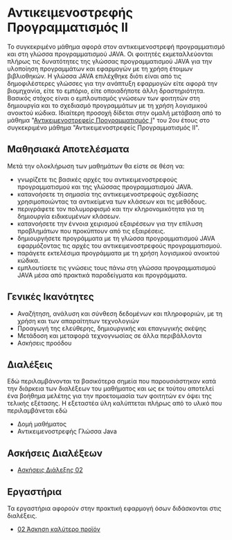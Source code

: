 # Αντικειμενοστρεφής Προγραμματισμός ΙΙ

Το συγκεκριμένο μάθημα αφορά στον αντικειμενοστρεφή προγραμματισμό και στη γλώσσα προγραμματισμού JAVA. Οι φοιτητές εκμεταλλεύονται πλήρως τις δυνατότητες της γλώσσας προγραμματισμού JAVA για την υλοποίηση προγραμμάτων και εφαρμογών με τη χρήση έτοιμων βιβλιοθηκών. Η γλώσσα JAVA επιλέχθηκε διότι είναι από τις δημοφιλέστερες γλώσσες για την ανάπτυξη εφαρμογών είτε αφορά την βιομηχανία, είτε το εμπόριο, είτε οποιαδήποτε άλλη δραστηριότητα. Βασικός στόχος είναι ο εμπλουτισμός γνώσεων των φοιτητών στη δημιουργία και το σχεδιασμό προγραμμάτων με τη χρήση λογισμικού ανοικτού κώδικα. Ιδιαίτερη προσοχή δίδεται στην ομαλή μετάβαση από το μάθημα "[Αντικειμενοστρεφείς Προγραμματισμός Ι](https://github.com/Effie375/PLR110)" του 2ου έτους στο συγκεκριμένο μάθημα "Αντικειμενοστρεφείς Προγραμματισμός ΙΙ".

## Μαθησιακά Αποτελέσματα

Μετά την ολοκλήρωση των μαθημάτων θα είστε σε θέση να:

- γνωρίζετε τις βασικές αρχές του αντικειμενοστρεφούς προγραμματισμού και της γλώσσας προγραμματισμού JAVA.
- κατανοήσετε τη σημασία της αντικειμενοστρεφούς σχεδίασης χρησιμοποιώντας τα αντικείμενα των κλάσεων και τις μεθόδους.
- περιγράφετε τον πολυμορφισμό και την κληρονομικότητα για τη δημιουργία ειδικευμένων κλάσεων.
- κατανοήσετε την έννοια χειρισμού εξαιρέσεων για την επίλυση προβλημάτων που προκύπτουν από τις εξαιρέσεις.
- δημιουργήσετε προγράμματα με τη γλώσσα προγραμματισμού JAVA εφαρμόζοντας τις αρχές του αντικειμενοστρεφούς προγραμματισμού.
- παράγετε εκτελέσιμα προγράμματα με τη χρήση λογισμικού ανοικτού κώδικα.
- εμπλουτίσετε τις γνώσεις τους πάνω στη γλώσσα προγραμματισμού JAVA μέσα από πρακτικά παραδείγματα και προγράμματα.

## Γενικές Ικανότητες

- Αναζήτηση, ανάλυση και σύνθεση δεδομένων και πληροφοριών, με τη χρήση και των απαραίτητων τεχνολογιών
- Προαγωγή της ελεύθερης, δημιουργικής και επαγωγικής σκέψης
- Μετάδοση και μεταφορά τεχνογνωσίας σε άλλα περιβάλλοντα
- Ασκήσεις προόδου

## Διαλέξεις

Εδώ περιλαμβάνονται τα βασικότερα σημεία που παρουσιάστηκαν κατά την διάρκεια των διαλέξεων του μαθήματος και ως εκ τούτου αποτελεί ένα βοήθημα μελέτης για την προετοιμασία των φοιτητών εν όψει της τελικής εξέτασης. Η εξεταστέα ύλη καλύπτεται πλήρως από το υλικό που περιλαμβάνεται εδώ

- Δομή μαθήματος
- Αντικειμενοστρεφής Γλώσσα Java

## Ασκήσεις Διαλέξεων

- [Ασκήσεις Διάλεξης 02](exercises/lecture-02.md)

## Εργαστήρια

Τα εργαστήρια αφορούν στην πρακτική εφαρμογή όσων διδάσκονται στις διαλέξεις.

- [02 Άσκηση καλύτερο προϊόν](labs/lab-02.md)
